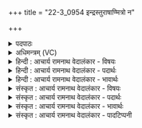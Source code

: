 +++
title = "22-3_0954 इन्द्रस्तुराषाण्मित्रो न"

+++
<details><summary>पदपाठः</summary>

इ꣡न्द्रः꣢꣯। तु꣣राषा꣢ट्। मि꣣त्रः꣢। मि꣣। त्रः꣢। न। ज꣣घा꣡न꣢। वृ꣣त्र꣢म्। य꣡तिः꣢꣯। न। बि꣣भे꣡द꣢। ब꣣ल꣢म्। भृ꣡गुः꣢꣯। न। स꣣साहे꣢। श꣡त्रू꣢꣯न्। म꣡दे꣢꣯। सो꣡म꣢꣯स्य। ९५४।
</details>

<details><summary>अधिमन्त्रम् (VC)</summary>

- इन्द्रः
- पावकोऽग्निर्बार्हस्पत्यो वा, गृहपतियविष्ठौ सहसः पुत्रावन्यतरो वा
- बृहती
- मध्यमः
</details>

<details><summary>हिन्दी : आचार्य रामनाथ वेदालंकार - विषयः</summary>

अगले मन्त्र में जीवात्मा के कार्यों का वर्णन है।
</details>

<details><summary>हिन्दी : आचार्य रामनाथ वेदालंकार - पदार्थः</summary>

पदार्थान्वय -  (इन्द्रः) मनुष्य का आत्मा (मित्रः न) सूर्य के समान (तुराषाट्) शीघ्रता के साथ विघ्नों को पराजित करता है, (यतिः न) संन्यासी के समान (वृत्रम्) पाप, दुर्व्यसन आदि को (जघान) नष्ट करता है, (भृगुः न) तपस्वी के समान (बलम्) आच्छादक अज्ञान को (बि भेद) छिन्न-भिन्न करता है और (सोमस्य) वीररस के (मदे) उत्साह में (शत्रून्) आन्तरिक तथा बाह्य शत्रुओं को (ससहे) परास्त करता है ॥३॥ यहाँ मालोपमा अलङ्कार है ॥३॥
</details>

<details><summary>हिन्दी : आचार्य रामनाथ वेदालंकार - भावार्थः</summary>

भावार्थ -  वीररस के मद में मनुष्य का आत्मा सब अज्ञान, विघ्न, पाप आदियों को पराजित करने में समर्थ हो जाता है ॥३॥ इस खण्ड में परमात्मा और जीवात्मा के विषय का वर्णन होने से इस खण्ड की पूर्व खण्ड के साथ सङ्गति जाननी चाहिए ॥ पञ्चम अध्याय में सप्तम खण्ड समाप्त ॥ पञ्चम अध्याय समाप्त ॥ तृतीय प्रपाठक में प्रथम अर्ध समाप्त ॥
</details>

<details><summary>संस्कृत : आचार्य रामनाथ वेदालंकार - विषयः</summary>

अथ जीवात्मनः कार्याणि वर्ण्यन्ते।
</details>

<details><summary>संस्कृत : आचार्य रामनाथ वेदालंकार - पदार्थः</summary>

पदार्थान्वय -  (इन्द्रः) मनुष्यस्यात्मा (मित्रः न) सूर्यः इव (तुराषाट्) सत्वरं विघ्नानां पराजेता भवति। [छन्दसि सहः अ० ३।२।६३ इति सहेर्ण्विः प्रत्ययः। ‘सहेः साढः सः।’ अ० ८।३।५६ इति षत्वम्। तूरं तुर्णं सहते अभिभवति विघ्नादीनिति तुराषाट्।] (यतिः न) संन्यासी इव (वृत्रं) पापदुर्व्यसनादिकं (जघान) हन्ति। (भृगुः न) तपस्वी इव। [भृज्जति तपसा शरीरमिति भृगुः। भ्रस्ज पाके धातोः ‘प्रथिम्रदिभ्रस्जां सम्प्रसारणं सलोपश्च उ० १।२८’ इति कुः प्रत्ययो धातोः सकारस्य लोपश्च] (बलम्) आच्छादकम् अज्ञानम्। [बल संवरणे।] (बिभेद) भिनत्ति। अपि च (सोमस्य) वीररसस्य (मदे) उत्साहे (शत्रून्) आन्तरान् बाह्यांश्च रिपून् (ससहे) अभिभवति। [जघान, बिभेद, ससाहे इति सर्वत्र वर्तमानेऽर्थे लिट्] ॥३॥ अत्र मालोपमालङ्कारः ॥३॥
</details>

<details><summary>संस्कृत : आचार्य रामनाथ वेदालंकार - भावार्थः</summary>

भावार्थ -  वीररसस्य मदे मनुष्यस्यात्मा निखिलान्यज्ञानविघ्नपापादीनि पराजेतुं प्रभवति ॥३॥ अस्मिन् खण्डे परमात्मजीवात्मनोर्विषयस्य वर्णनादेतत्खण्डस्य पूर्वखण्डेन संगतिर्वेद्या ॥
</details>

<details><summary>संस्कृत : आचार्य रामनाथ वेदालंकार - पादटिप्पनी</summary>

टिप्पनी -   १. अथ० २।५।३, ‘इन्द्र॑स्तुरा॒षाण्मि॒त्रो वृ॒त्रं यो ज॒घान य॒तीर्न’ इति पूर्वार्धपाठः, उत्तरार्धे ‘ससाहे’ इत्यत्र ‘स॑सहे॒’।
</details>